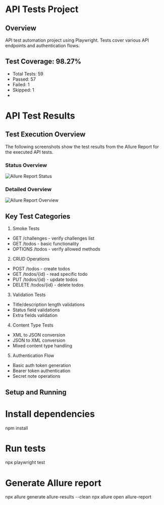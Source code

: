 # API Tests Project

## Overview
API test automation project using Playwright. Tests cover various API endpoints and authentication flows.

## Test Coverage: 98.27%
- Total Tests: 59
- Passed: 57
- Failed: 1
- Skipped: 1
- 
# API Test Results

## Test Execution Overview

The following screenshots show the test results from the Allure Report for the executed API tests.

### Status Overview
![Allure Report Status](./assets/allure_status.png)

### Detailed Overview
![Allure Report Overview](./assets/allure_overview.png)



## Key Test Categories
1. Smoke Tests
- GET /challenges - verify challenges list
- GET /todos - basic functionality
- OPTIONS /todos - verify allowed methods

2. CRUD Operations
- POST /todos - create todos
- GET /todos/{id} - read specific todo
- PUT /todos/{id} - update todos 
- DELETE /todos/{id} - delete todos

3. Validation Tests
- Title/description length validations
- Status field validations
- Extra fields validation

4. Content Type Tests 
- XML to JSON conversion
- JSON to XML conversion
- Mixed content type handling

5. Authentication Flow
- Basic auth token generation
- Bearer token authentication
- Secret note operations

## Setup and Running

# Install dependencies
npm install

# Run tests
npx playwright test

# Generate Allure report
npx allure generate allure-results --clean
npx allure open allure-report